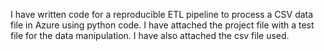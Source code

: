 I have written code for a reproducible ETL pipeline to process a CSV data file in Azure using python code.
I have attached the project file with a test file for the data manipulation.
I have also attached the csv file used.
